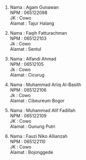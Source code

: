 1. Nama : Agam Gunawan<br>
   NPM  : 065122098<br>
   JK   : Cowo<br>
   Alamat : Tajur Halang<br>

2. Nama : Faqih Fatturachman<br>
   NPM  : 065122103<br>
   Jk   : Cowo<br>
   Alamat : Sentul<br>

3. Nama : Alfandi Ahmad<br>
   NPM  : 06512105<br>
   Jk   : Cowo<br>
   Alamat : Cicurug<br>

4. Nama : Muhammad Ariiq Al-Basith<br>
   NPM  : 065122106<br>
   Jk   : Cowo<br>
   Alamat : Cibeureum Bogor<br>

5. Nama : Muhammad Alif Fadillah<br>
   NPM  : 065122109<br>
   JK   : Cowo<br>
   Alamat : Gunung Putri<br>

6. Nama : Fauzi Niko Allianzah<br>
   NPM  : 065122110<br>
   JK   : Cowo<br>
   Alamat : Bojonggede<br> 
